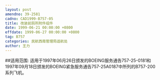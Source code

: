 ```yaml
---
layout: post
amendno: 39-2581
cadno: CAD1999-B757-05
title: 改装前厕所附件组件
date: 1999-06-21 00:00:00 +0800
effdate: 1999-06-27 00:00:00 +0800
tag: B757
categories: 民航西南管理局适航处
author: 王力
---
```


##适用范围:
适用于1997年06月26日颁发的BOEING服务通告757-25-0181和1997年09月18日颁发的BOEING紧急服务通告757-25A0187中所列的B757-200系列飞机。

